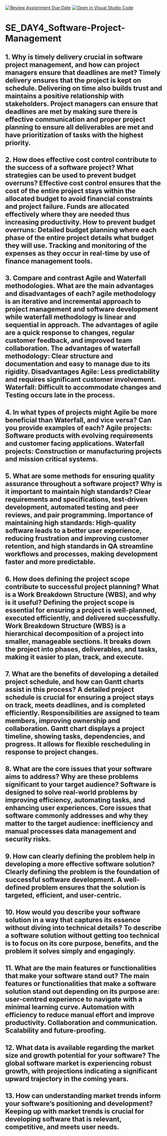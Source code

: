 [![Review Assignment Due Date](https://classroom.github.com/assets/deadline-readme-button-22041afd0340ce965d47ae6ef1cefeee28c7c493a6346c4f15d667ab976d596c.svg)](https://classroom.github.com/a/9pw6JKcu)
[![Open in Visual Studio Code](https://classroom.github.com/assets/open-in-vscode-2e0aaae1b6195c2367325f4f02e2d04e9abb55f0b24a779b69b11b9e10269abc.svg)](https://classroom.github.com/online_ide?assignment_repo_id=18505579&assignment_repo_type=AssignmentRepo)
# SE_DAY4_Software-Project-Management
## 1. Why is timely delivery crucial in software project management, and how can project managers ensure that deadlines are met? Timely delivery ensures that the project is kept on schedule. Delivering on time also builds trust and maintains a positive relationship with stakeholders. Project managers can ensure that deadlines are met by making sure there is effective communication and proper project planning to ensure all deliverables are met and have prioritization of tasks with the highest priority.

## 2. How does effective cost control contribute to the success of a software project? What strategies can be used to prevent budget overruns? Effective cost control ensures that the cost of the entire project stays within the allocated budget to avoid financial constraints and project failure. Funds are allocated effectively where they are needed thus increasing productivity. How to prevent budget overruns: Detailed budget planning where each phase of the entire project details what budget they will use. Tracking and monitoring of the expenses as they occur in real-time by use of finance management tools.

## 3. Compare and contrast Agile and Waterfall methodologies. What are the main advantages and disadvantages of each? agile methodology is an iterative and incremental approach to project management and software development while waterfall methodology is linear and sequential in approach. The advantages of agile are a quick response to changes, regular customer feedback, and improved team collaboration. The advantages of waterfall methodology: Clear structure and documentation and easy to manage due to its rigidity. Disadvantages Agile: Less predictability and requires significant customer involvement. Waterfall: Difficult to accommodate changes and Testing occurs late in the process.

## 4. In what types of projects might Agile be more beneficial than Waterfall, and vice versa? Can you provide examples of each?  Agile projects: Software products with evolving requirements and customer facing applications. Waterfall projects: Construction or manufacturing projects  and mission critical systems.

## 5. What are some methods for ensuring quality assurance throughout a software project? Why is it important to maintain high standards? Clear requirements and specifications, test-driven development, automated testing and peer reviews, and pair programming. Importance of maintaining high standards: High-quality software leads to a better user experience, reducing frustration and improving customer retention, and high standards in QA streamline workflows and processes, making development faster and more predictable.

## 6. How does defining the project scope contribute to successful project planning? What is a Work Breakdown Structure (WBS), and why is it useful? Defining the project scope is essential for ensuring a project is well-planned, executed efficiently, and delivered successfully. Work Breakdown Structure (WBS) is a hierarchical decomposition of a project into smaller, manageable sections. It breaks down the project into phases, deliverables, and tasks, making it easier to plan, track, and execute.

## 7. What are the benefits of developing a detailed project schedule, and how can Gantt charts assist in this process?  A detailed project schedule is crucial for ensuring a project stays on track, meets deadlines, and is completed efficiently. Responsibilities are assigned to team members, improving ownership and collaboration. Gantt chart displays a project timeline, showing tasks, dependencies, and progress. It allows for flexible rescheduling in response to project changes.

## 8. What are the core issues that your software aims to address? Why are these problems significant to your target audience? Software is designed to solve real-world problems by improving efficiency, automating tasks, and enhancing user experiences. Core issues that software commonly addresses and why they matter to the target audience: inefficiency and  manual processes data management and security risks.

## 9. How can clearly defining the problem help in developing a more effective software solution? Clearly defining the problem is the foundation of successful software development. A well-defined problem ensures that the solution is targeted, efficient, and user-centric.

## 10. How would you describe your software solution in a way that captures its essence without diving into technical details? To describe a software solution without getting too technical is to focus on its core purpose, benefits, and the problem it solves simply and engagingly.

## 11. What are the main features or functionalities that make your software stand out? The main features or functionalities that make a software solution stand out depending on its purpose are: user-centred experience to navigate with a minimal learning curve. Automation with efficiency to reduce manual effort and improve productivity. Collaboration and communication. Scalability and future-proofing.

## 12. What data is available regarding the market size and growth potential for your software? The global software market is experiencing robust growth, with projections indicating a significant upward trajectory in the coming years.

## 13. How can understanding market trends inform your software’s positioning and development? Keeping up with market trends is crucial for developing software that is relevant, competitive, and meets user needs.
